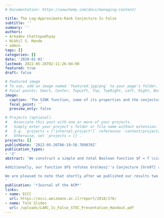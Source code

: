 ```yaml
---
# Documentation: https://wowchemy.com/docs/managing-content/

title: The Log-Approximate-Rank Conjecture Is False
subtitle: ''
summary: ''
authors:
- Arkadev Chattopadhyay
- Nikhil S. Mande
- admin
tags: []
categories: []
date: '2020-01-01'
lastmod: 2022-05-26T02:11:26-04:00
featured: true
draft: false

# Featured image
# To use, add an image named `featured.jpg/png` to your page's folder.
# Focal points: Smart, Center, TopLeft, Top, TopRight, Left, Right, BottomLeft, Bottom, BottomRight.
image:
  caption: 'The SINK function, some of its properties and the conjectures it refutes.'
  focal_point: ''
  preview_only: false

# Projects (optional).
#   Associate this post with one or more of your projects.
#   Simply enter your project's folder or file name without extension.
#   E.g. `projects = ["internal-project"]` references `content/project/deep-learning/index.md`.
#   Otherwise, set `projects = []`.
projects: []
publishDate: '2022-05-26T06:19:58.709070Z'
publication_types:
- '2'
abstract: 'We construct a simple and total Boolean function $F = f \circ \mathsf{XOR}$ on $2n$ variables that has only $O(\sqrt{n})$ spectral norm, $O(n^2)$ approximate rank and $O(n^{2.5})$ approximate nonnegative rank. (The approximate nonnegative rank has been improved to $O(n^2)$ in <a href="https://arxiv.org/abs/2107.11806">this paper</a> by Mande and de Wolf.) We show it has polynomially large randomized bounded-error communication complexity of $\Omega(\sqrt{n})$. This yields the first exponential gap between the logarithm of the approximate rank and randomized communication complexity for total functions.  Thus $F$ witnesses a refutation of the Log-Approximate-Rank Conjecture (LARC) which was posed by Lee and Shraibman [LS09] as a very natural analogue for randomized communication of the still unresolved Log-Rank Conjecture for deterministic communication. The best known previous gap for any total function between the two measures is a recent 4th-power separation by Göös, Jayram, Pitassi and Watson [GJPW17].<br><br>

Additionally, our function $F$ refutes Grolmusz''s Conjecture [Gro97] and a variant of the Log-Approximate-Nonnegative-Rank Conjecture, suggested recently by Kol, Moran, Shpilka and Yehudayoff [KMSY14], both of which are implied by the LARC. The complement of $F$ has exponentially large approximate nonnegative rank. This answers a question of Lee [Lee12] and Kol et al. [KMSY14], showing that approximate nonnegative rank can be exponentially larger than approximate rank. The inner function $f$ also falsifies a conjecture about parity measures of Boolean functions made by Tsang, Wong, Xie and Zhang [TWXZ13]. The latter conjecture implied the Log-Rank Conjecture for $\mathsf{XOR}$ functions. <br><br>

We are pleased to note that shortly after we published our results two independent groups of researchers, Anshu, Boddu and Touchette [ABT19], and Sinha and de Wolf [SW19], used our function $F$ to prove that the Quantum-Log-Rank Conjecture is also false by showing that $F$ has $\Omega(n^{1/6})$ quantum communication complexity.  
'
publication: '*Journal of the ACM*'
links:
- name: ECCC
  url: https://eccc.weizmann.ac.il/report/2018/176/
- name: Talk Slides
  url: /uploads/LARC_Is_False_STOC_Presentation_Handout.pdf
---
```

